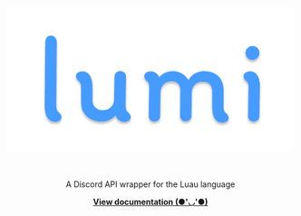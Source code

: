 <div align="center">
	<img src=".moonwave/static/logo.svg" alt="Lumi" width="600" />
	<br><br><br>
	<p>A Discord API wrapper for the Luau language</p>
	<a href="https://astridyz.github.io/Lumi/"><strong>View documentation (●'◡'●)</strong></a>
  <br><br><br>
</div>